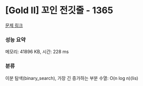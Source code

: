 # [Gold II] 꼬인 전깃줄 - 1365 

[문제 링크](https://www.acmicpc.net/problem/1365) 

### 성능 요약

메모리: 41896 KB, 시간: 228 ms

### 분류

이분 탐색(binary_search), 가장 긴 증가하는 부분 수열: O(n log n)(lis)

